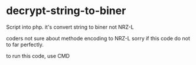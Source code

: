 # decrypt-string-to-biner
Script into php. it's convert string to biner not NRZ-L 

coders not sure about methode encoding to NRZ-L 
sorry if this code do not to far perfectly.

to run this code, use CMD 

